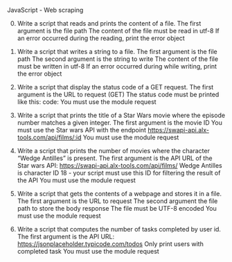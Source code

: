 JavaScript - Web scraping


0. Write a script that reads and prints the content of a file.
	The first argument is the file path
	The content of the file must be read in utf-8
	If an error occurred during the reading, print the error object


1. Write a script that writes a string to a file.
	The first argument is the file path
	The second argument is the string to write
	The content of the file must be written in utf-8
	If an error occurred during while writing, print the error object


2. Write a script that display the status code of a GET request.
	The first argument is the URL to request (GET)
	The status code must be printed like this: code: <status code>
	You must use the module request


3. Write a script that prints the title of a Star Wars movie where the episode number matches a given integer.
	The first argument is the movie ID
	You must use the Star wars API with the endpoint https://swapi-api.alx-tools.com/api/films/:id
	You must use the module request


4. Write a script that prints the number of movies where the character “Wedge Antilles” is present.
	The first argument is the API URL of the Star wars API: https://swapi-api.alx-tools.com/api/films/
	Wedge Antilles is character ID 18 - your script must use this ID for filtering the result of the API
	You must use the module request
	

5. Write a script that gets the contents of a webpage and stores it in a file.
	The first argument is the URL to request
	The second argument the file path to store the body response
	The file must be UTF-8 encoded
	You must use the module request


6. Write a script that computes the number of tasks completed by user id.
	The first argument is the API URL: https://jsonplaceholder.typicode.com/todos
	Only print users with completed task
	You must use the module request
